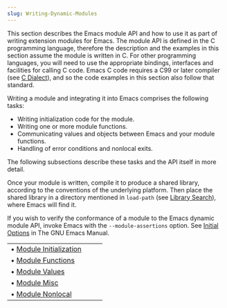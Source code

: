 ```yaml
---
slug: Writing-Dynamic-Modules
---
```


This section describes the Emacs module API and how to use it as part of writing extension modules for Emacs. The module API is defined in the C programming language, therefore the description and the examples in this section assume the module is written in C. For other programming languages, you will need to use the appropriate bindings, interfaces and facilities for calling C code. Emacs C code requires a C99 or later compiler (see [C Dialect](/docs/elisp/C-Dialect)), and so the code examples in this section also follow that standard.

Writing a module and integrating it into Emacs comprises the following tasks:

*   Writing initialization code for the module.
*   Writing one or more module functions.
*   Communicating values and objects between Emacs and your module functions.
*   Handling of error conditions and nonlocal exits.

The following subsections describe these tasks and the API itself in more detail.

Once your module is written, compile it to produce a shared library, according to the conventions of the underlying platform. Then place the shared library in a directory mentioned in `load-path` (see [Library Search](/docs/elisp/Library-Search)), where Emacs will find it.

If you wish to verify the conformance of a module to the Emacs dynamic module API, invoke Emacs with the `--module-assertions` option. See [Initial Options](https://www.gnu.org/software/emacs/manual/html_mono/emacs.html#Initial-Options) in The GNU Emacs Manual.

|                                                              |    |    |
| :----------------------------------------------------------- | -- | :- |
| • [Module Initialization](/docs/elisp/Module-Initialization) |    |    |
| • [Module Functions](/docs/elisp/Module-Functions)           |    |    |
| • [Module Values](/docs/elisp/Module-Values)                 |    |    |
| • [Module Misc](/docs/elisp/Module-Misc)                     |    |    |
| • [Module Nonlocal](/docs/elisp/Module-Nonlocal)             |    |    |
